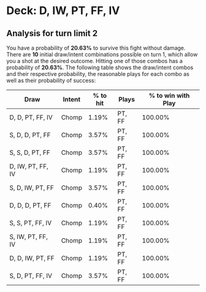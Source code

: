 # Deck: D, IW, PT, FF, IV
## Analysis for turn limit 2
You have a probability of **20.63%** to survive this fight without damage. There are **10** initial draw/intent combinations possible on turn 1, which allow you a shot at the desired outcome. Hitting one of those combos has a probability of **20.63%**.
The following table shows the draw/intent combos and their respective probability, the reasonable plays for each combo as well as their probability of success:

|Draw|Intent|% to hit|Plays|% to win with Play|
|----|------|--------|-----|------------------|
|D, D, PT, FF, IV|Chomp|1.19%|PT, FF|100.00%|
|S, D, D, PT, FF|Chomp|3.57%|PT, FF|100.00%|
|S, S, D, PT, FF|Chomp|3.57%|PT, FF|100.00%|
|D, IW, PT, FF, IV|Chomp|1.19%|PT, FF|100.00%|
|S, D, IW, PT, FF|Chomp|3.57%|PT, FF|100.00%|
|D, D, D, PT, FF|Chomp|0.40%|PT, FF|100.00%|
|S, S, PT, FF, IV|Chomp|1.19%|PT, FF|100.00%|
|S, IW, PT, FF, IV|Chomp|1.19%|PT, FF|100.00%|
|D, D, IW, PT, FF|Chomp|1.19%|PT, FF|100.00%|
|S, D, PT, FF, IV|Chomp|3.57%|PT, FF|100.00%|
